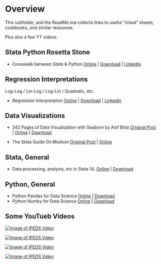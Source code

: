 # Overview

This subfolder, and the ReadMe.md collects links to useful "cheat" sheets, cookbooks, and similar resources.

Plus also a few YT videos.

## Stata Python Rosetta Stone
- Crosswalk between State & Python [Online](https://github.com/adamrossnelson/StataQuickReference/blob/master/chtshts/StataPythonRosettaStoneCheat.pdf) | 
[Download](https://github.com/adamrossnelson/StataQuickReference/raw/master/chtshts/StataPythonRosettaStoneCheat.pdf) | [LinkedIn](https://www.linkedin.com/posts/arnelson_stata-to-python-crosswalk-cheat-sheet-for-activity-6874044565951660032-6VfE)

## Regression Interpretations
Log-Log / Lin-Log / Log-Lin / Quadratic, etc.

- Regression Interpretation [Online](https://github.com/adamrossnelson/StataQuickReference/blob/master/chtshts/Regression%20Interp%20Cheat%20Sheet%201.0.pdf) | 
[Download](https://github.com/adamrossnelson/StataQuickReference/raw/master/chtshts/Regression%20Interp%20Cheat%20Sheet%201.0.pdf) | [LinkedIn](https://www.linkedin.com/posts/arnelson_regression-interpretation-cheat-sheet-stata-activity-6874043709223124993-iK5n)

## Data Visualizations
- 242 Pages of Data Visualization with Seaborn by Asif Bhat [Original Post](https://www.linkedin.com/feed/update/urn:li:activity:6767501269658664961?updateEntityUrn=urn%3Ali%3Afs_feedUpdate%3A%28V2%2Curn%3Ali%3Aactivity%3A6767501269658664961%29) | 
[Online](https://github.com/adamrossnelson/StataQuickReference/blob/master/chtshts/242PagesSeaborn.pdf) | 
[Download](https://github.com/adamrossnelson/StataQuickReference/raw/master/chtshts/242PagesSeaborn.pdf)

- The Stata Guide On Medium [Original Post](https://twitter.com/TStatSrl/status/1362798659251879939) | [Online](https://medium.com/the-stata-guide)

## Stata, General
- Data processing, analysis, etc in Stata 14. [Online](https://github.com/adamrossnelson/StataQuickReference/blob/master/chtshts/AllCheatSheets.pdf) | 
[Download](https://github.com/adamrossnelson/StataQuickReference/raw/master/chtshts/AllCheatSheets.pdf)

## Python, General
- Python Pandas for Data Science [Online](https://github.com/adamrossnelson/StataQuickReference/blob/master/chtshts/PandasPythonForDataScience.pdf) | 
[Download](https://github.com/adamrossnelson/StataQuickReference/raw/master/chtshts/PandasPythonForDataScience.pdf)
- Python Numby for Data Science [Online](https://github.com/adamrossnelson/StataQuickReference/blob/master/chtshts/PythonNumpyDataScience.pdf) |
[Download](https://github.com/adamrossnelson/StataQuickReference/raw/master/chtshts/PythonNumpyDataScience.pdf)

## Some YouTueb Videos

[![Image of IPEDS Video](http://img.youtube.com/vi/6bi6xyzUq6Y/0.jpg)](https://www.youtube.com/watch?v=6bi6xyzUq6Y)

[![Image of IPEDS Video](http://img.youtube.com/vi/LQ18ffAeWU0/0.jpg)](https://www.youtube.com/watch?v=LQ18ffAeWU0)

[![Image of IPEDS Video](http://img.youtube.com/vi/wu_D3JjuKiQ/0.jpg)](https://www.youtube.com/watch?v=wu_D3JjuKiQ)

[![Image of IPEDS Video](http://img.youtube.com/vi/-vqxqn9S044/0.jpg)](https://www.youtube.com/watch?v=-vqxqn9S044)

